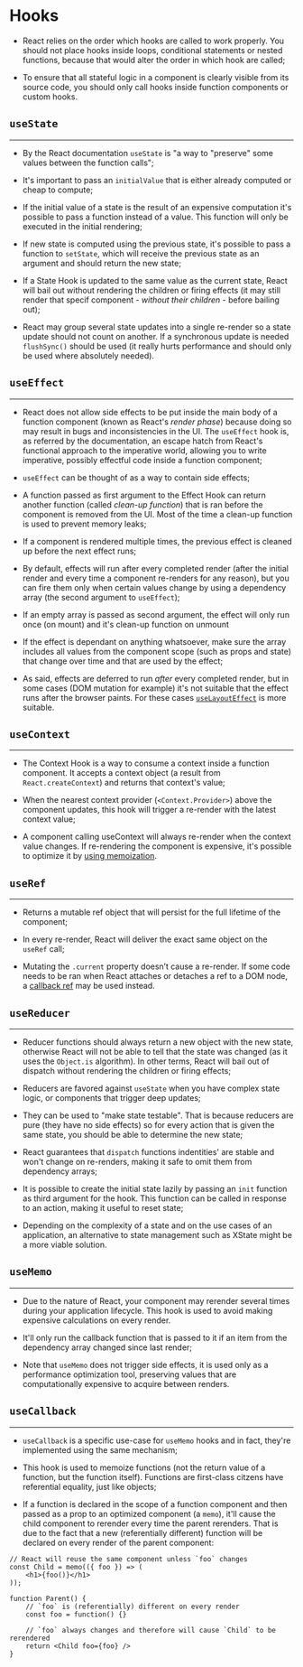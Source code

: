 # Hooks

- React relies on the order which hooks are called to work properly. You should not place hooks inside loops, conditional statements or nested functions, because that would alter the order in which hook are called;

- To ensure that all stateful logic in a component is clearly visible from its source code, you should only call hooks inside function components or custom hooks.

## `useState`
---

- By the React documentation `useState` is "a way to "preserve" some values between the function calls";

- It's important to pass an `initialValue` that is either already computed or cheap to compute;

- If the initial value of a state is the result of an expensive computation it's possible to pass a function instead of a value. This function will only be executed in the initial rendering;

- If new state is computed using the previous state, it's possible to pass a function to `setState`, which will receive the previous state as an argument and should return the new state;

- If a State Hook is updated to the same value as the current state, React will bail out without rendering the children or firing effects (it may still render that specif component - *without their children* - before bailing out);

- React may group several state updates into a single re-render so a state update should not count on another. If a synchronous update is needed `flushSync()` should be used (it really hurts performance and should only be used where absolutely needed).

## `useEffect`
---

- React does not allow side effects to be put inside the main body of a function component (known as React's _render phase_) because doing so may result in bugs and inconsistencies in the UI. The `useEffect` hook is, as referred by the documentation, an escape hatch from React's functional approach to the imperative world, allowing you to write imperative, possibly effectful code inside a function component;

- `useEffect` can be thought of as a way to contain side effects;

- A function passed as first argument to the Effect Hook can return another function (called _clean-up function_) that is ran before the component is removed from the UI. Most of the time a clean-up function is used to prevent memory leaks;

- If a component is rendered multiple times, the previous effect is cleaned up before the next effect runs;

- By default, effects will run after every completed render (after the initial render and every time a component re-renders for any reason), but you can fire them only when certain values change by using a dependency array (the second argument to `useEffect`);

- If an empty array is passed as second argument, the effect will only run once (on mount) and it's clean-up function on unmount

- If the effect is dependant on anything whatsoever, make sure the array includes all values from the component scope (such as props and state) that change over time and that are used by the effect;

- As said, effects are deferred to run *after* every completed render, but in some cases (DOM mutation for example) it's not suitable that the effect runs after the browser paints. For these cases [`useLayoutEffect`](https://reactjs.org/docs/hooks-reference.html#uselayouteffect) is more suitable.

## `useContext`
---

- The Context Hook is a way to consume a context inside a function component. It accepts a context object (a result from `React.createContext`) and returns that context's value;

- When the nearest context provider (`<Context.Provider>`) above the component updates, this hook will trigger a re-render with the latest context value;

- A component calling useContext will always re-render when the context value changes. If re-rendering the component is expensive, it's possible to optimize it by [using memoization](https://github.com/facebook/react/issues/15156#issuecomment-474590693).

## `useRef`
---

- Returns a mutable ref object that will persist for the full lifetime of the component;

- In every re-render, React will deliver the exact same object on the `useRef` call;

- Mutating the `.current` property doesn’t cause a re-render. If some code needs to be ran when React attaches or detaches a ref to a DOM node, a [callback ref](https://reactjs.org/docs/hooks-faq.html#how-can-i-measure-a-dom-node) may be used instead.

## `useReducer`
---

- Reducer functions should always return a new object with the new state, otherwise React will not be able to tell that the state was changed (as it uses the `Object.is` algorithm). In other terms, React will bail out of dispatch without rendering the children or firing effects;

- Reducers are favored against `useState` when you have complex state logic, or components that trigger deep updates;

- They can be used to "make state testable". That is because reducers are pure (they have no side effects) so for every action that is given the same state, you should be able to determine the new state;

- React guarantees that `dispatch` functions indentities' are stable and won't change on re-renders, making it safe to omit them from dependency arrays;

- It is possible to create the initial state lazily by passing an `init` function as third argument for the hook. This function can be called in response to an action, making it useful to reset state;

- Depending on the complexity of a state and on the use cases of an application, an alternative to state management such as XState might be a more viable solution.

## `useMemo`
---

- Due to the nature of React, your component may rerender several times during your application lifecycle. This hook is used to avoid making expensive calculations on every render.

- It'll only run the callback function that is passed to it if an item from the dependency array changed since last render;

- Note that `useMemo` does not trigger side effects, it is used only as a performance optimization tool, preserving values that are computationally expensive to acquire between renders.

## `useCallback`
---

- `useCallback` is a specific use-case for `useMemo` hooks and in fact, they're implemented using the same mechanism;

- This hook is used to memoize functions (not the return value of a function, but the function itself). Functions are first-class citzens have referential equality, just like objects;

- If a function is declared in the scope of a function component and then passed as a prop to an optimized component (a `memo`), it'll cause the child component to rerender every time the parent rerenders. That is due to the fact that a new (referentially different) function will be declared on every render of the parent component:

```(javascript)
// React will reuse the same component unless `foo` changes
const Child = memo(({ foo }) => (
    <h1>{foo()}</h1>
));

function Parent() {
    // `foo` is (referentially) different on every render
    const foo = function() {}

    // `foo` always changes and therefore will cause `Child` to be rerendered
    return <Child foo={foo} />
}
```

